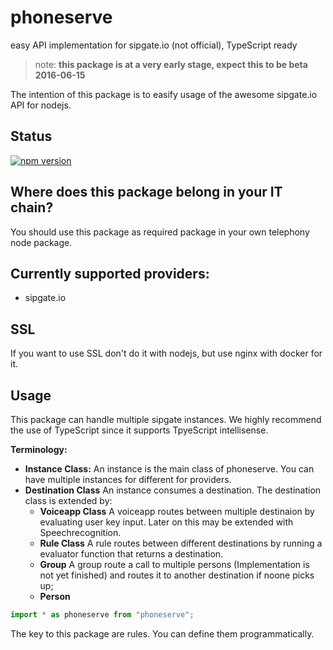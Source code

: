 # phoneserve
easy API implementation for sipgate.io (not official), TypeScript ready

> note: **this package is at a very early stage, expect this to be beta 2016-06-15**

The intention of this package is to easify usage of the awesome sipgate.io API for nodejs.

## Status
[![npm version](https://badge.fury.io/js/phoneserve.svg)](https://badge.fury.io/js/phoneserve)

## Where does this package belong in your IT chain?
You should use this package as required package in your own telephony node package.

## Currently supported providers:

* sipgate.io

## SSL
If you want to use SSL don't do it with nodejs, but use nginx with docker for it.

## Usage
This package can handle multiple sipgate instances. We highly recommend the use of TypeScript since it supports TpyeScript intellisense.

**Terminology:**

* **Instance Class:** An instance is the main class of phoneserve. You can have multiple instances for different for providers.
* **Destination Class** An instance consumes a destination. The destination class is extended by:
    * **Voiceapp Class** A voiceapp routes between multiple destinaion by evaluating user key input. Later on this may be extended with Speechrecognition.
    * **Rule Class** A rule routes between different destinations by running a evaluator function that returns a destination.
    * **Group** A group route a call to multiple persons (Implementation is not yet finished) and routes it to another destination if noone picks up;
    * **Person** 
```typescript
import * as phoneserve from "phoneserve";
```

The key to this package are rules. You can define them programmatically.

